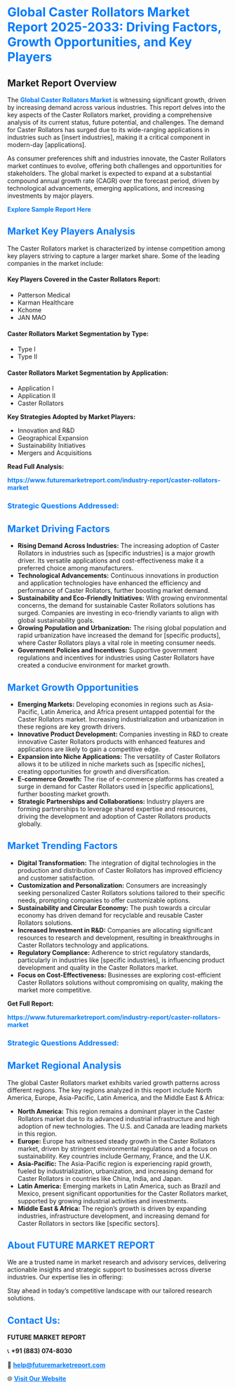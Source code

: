 <h1 style="color: #007BFF;">Global Caster Rollators Market Report 2025-2033: Driving Factors, Growth Opportunities, and Key Players</h1>

<section id="overview">
<h2>Market Report Overview</h2>
<p>The <a href="https://www.futuremarketreport.com/industry-report/caster-rollators-market" style="color: #007BFF; text-decoration: none;"><strong>Global Caster Rollators Market</strong></a> is witnessing significant growth, driven by increasing demand across various industries. This report delves into the key aspects of the Caster Rollators market, providing a comprehensive analysis of its current status, future potential, and challenges. The demand for Caster Rollators has surged due to its wide-ranging applications in industries such as [insert industries], making it a critical component in modern-day [applications].</p>
<p>As consumer preferences shift and industries innovate, the Caster Rollators market continues to evolve, offering both challenges and opportunities for stakeholders. The global market is expected to expand at a substantial compound annual growth rate (CAGR) over the forecast period, driven by technological advancements, emerging applications, and increasing investments by major players.</p>
</section>

<section id="overview">
<p><a href="https://www.futuremarketreport.com/request-sample/reportId=116731" style="color: #007BFF; text-decoration: none;"><strong>Explore Sample Report Here</strong></a></p>
</section>

<section id="key-players">
<h2 style="color: #007BFF;">Market Key Players Analysis</h2>
<p>The Caster Rollators market is characterized by intense competition among key players striving to capture a larger market share. Some of the leading companies in the market include:</p>
<h4>Key Players Covered in the Caster Rollators Report:</h4>
<ul><li>Patterson Medical</li><li>Karman Healthcare</li><li>Kchome</li><li>JAN MAO</li></ul>
<h4>Caster Rollators Market Segmentation by Type:</h4>
<ul><li>Type I</li><li>Type II</li></ul>

<h4>Caster Rollators Market Segmentation by Application:</h4>
<ul><li>Application I</li><li>Application II</li><li>Caster Rollators</li></ul>
<p><strong>Key Strategies Adopted by Market Players:</strong></p>
<ul>
<li>Innovation and R&D</li>
<li>Geographical Expansion</li>
<li>Sustainability Initiatives</li>
<li>Mergers and Acquisitions</li>
</ul>
</section>

<section>
<p><strong>Read Full Analysis: </strong></p><a href="https://www.futuremarketreport.com/industry-report/caster-rollators-market" style="color: #007BFF; text-decoration: none;"><strong>https://www.futuremarketreport.com/industry-report/caster-rollators-market</strong></a>
<h3 style="color: #007BFF;">Strategic Questions Addressed:</h3>
</section>

<section id="driving-factors">
<h2 style="color: #007BFF;">Market Driving Factors</h2>
<ul>
<li><strong>Rising Demand Across Industries:</strong> The increasing adoption of Caster Rollators in industries such as [specific industries] is a major growth driver. Its versatile applications and cost-effectiveness make it a preferred choice among manufacturers.</li>
<li><strong>Technological Advancements:</strong> Continuous innovations in production and application technologies have enhanced the efficiency and performance of Caster Rollators, further boosting market demand.</li>
<li><strong>Sustainability and Eco-Friendly Initiatives:</strong> With growing environmental concerns, the demand for sustainable Caster Rollators solutions has surged. Companies are investing in eco-friendly variants to align with global sustainability goals.</li>
<li><strong>Growing Population and Urbanization:</strong> The rising global population and rapid urbanization have increased the demand for [specific products], where Caster Rollators plays a vital role in meeting consumer needs.</li>
<li><strong>Government Policies and Incentives:</strong> Supportive government regulations and incentives for industries using Caster Rollators have created a conducive environment for market growth.</li>
</ul>
</section>

<section id="growth-opportunities">
<h2 style="color: #007BFF;">Market Growth Opportunities</h2>
<ul>
<li><strong>Emerging Markets:</strong> Developing economies in regions such as Asia-Pacific, Latin America, and Africa present untapped potential for the Caster Rollators market. Increasing industrialization and urbanization in these regions are key growth drivers.</li>
<li><strong>Innovative Product Development:</strong> Companies investing in R&D to create innovative Caster Rollators products with enhanced features and applications are likely to gain a competitive edge.</li>
<li><strong>Expansion into Niche Applications:</strong> The versatility of Caster Rollators allows it to be utilized in niche markets such as [specific niches], creating opportunities for growth and diversification.</li>
<li><strong>E-commerce Growth:</strong> The rise of e-commerce platforms has created a surge in demand for Caster Rollators used in [specific applications], further boosting market growth.</li>
<li><strong>Strategic Partnerships and Collaborations:</strong> Industry players are forming partnerships to leverage shared expertise and resources, driving the development and adoption of Caster Rollators products globally.</li>
</ul>
</section>

<section id="trending-factors">
<h2 style="color: #007BFF;">Market Trending Factors</h2>
<ul>
<li><strong>Digital Transformation:</strong> The integration of digital technologies in the production and distribution of Caster Rollators has improved efficiency and customer satisfaction.</li>
<li><strong>Customization and Personalization:</strong> Consumers are increasingly seeking personalized Caster Rollators solutions tailored to their specific needs, prompting companies to offer customizable options.</li>
<li><strong>Sustainability and Circular Economy:</strong> The push towards a circular economy has driven demand for recyclable and reusable Caster Rollators solutions.</li>
<li><strong>Increased Investment in R&D:</strong> Companies are allocating significant resources to research and development, resulting in breakthroughs in Caster Rollators technology and applications.</li>
<li><strong>Regulatory Compliance:</strong> Adherence to strict regulatory standards, particularly in industries like [specific industries], is influencing product development and quality in the Caster Rollators market.</li>
<li><strong>Focus on Cost-Effectiveness:</strong> Businesses are exploring cost-efficient Caster Rollators solutions without compromising on quality, making the market more competitive.</li>
</ul>
</section>

<section>
<p><strong>Get Full Report: </strong></p><a href="https://www.futuremarketreport.com/industry-report/caster-rollators-market" style="color: #007BFF; text-decoration: none;"><strong>https://www.futuremarketreport.com/industry-report/caster-rollators-market</strong></a>
<h3 style="color: #007BFF;">Strategic Questions Addressed:</h3>
</section>


<section id="regional-analysis">
<h2 style="color: #007BFF;">Market Regional Analysis</h2>
<p>The global Caster Rollators market exhibits varied growth patterns across different regions. The key regions analyzed in this report include North America, Europe, Asia-Pacific, Latin America, and the Middle East & Africa:</p>
<ul>
<li><strong>North America:</strong> This region remains a dominant player in the Caster Rollators market due to its advanced industrial infrastructure and high adoption of new technologies. The U.S. and Canada are leading markets in this region.</li>
<li><strong>Europe:</strong> Europe has witnessed steady growth in the Caster Rollators market, driven by stringent environmental regulations and a focus on sustainability. Key countries include Germany, France, and the U.K.</li>
<li><strong>Asia-Pacific:</strong> The Asia-Pacific region is experiencing rapid growth, fueled by industrialization, urbanization, and increasing demand for Caster Rollators in countries like China, India, and Japan.</li>
<li><strong>Latin America:</strong> Emerging markets in Latin America, such as Brazil and Mexico, present significant opportunities for the Caster Rollators market, supported by growing industrial activities and investments.</li>
<li><strong>Middle East & Africa:</strong> The region’s growth is driven by expanding industries, infrastructure development, and increasing demand for Caster Rollators in sectors like [specific sectors].</li>
</ul>
</section>

<footer>
<h2 style="color: #007BFF;">About FUTURE MARKET REPORT</h2>
<p>We are a trusted name in market research and advisory services, delivering actionable insights and strategic support to businesses across diverse industries. Our expertise lies in offering:</p>

<p>Stay ahead in today’s competitive landscape with our tailored research solutions.</p>

<h2 style="color: #007BFF;">Contact Us:</h2>
<p><strong>FUTURE MARKET REPORT</strong></p>
<p>📞 <strong>+91 (883) 074-8030</strong></p>
<p>📧 <strong><a href="mailto:help@futuremarketreport.com" style="color: #007BFF;">help@futuremarketreport.com</a></strong></p>
<p>🌐 <strong><a href="https://www.futuremarketreport.com/" style="color: #007BFF;">Visit Our Website</a></strong></p>
</footer>